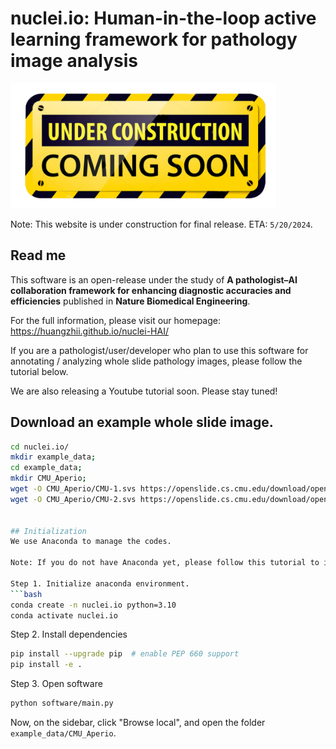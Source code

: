 # nuclei.io: Human-in-the-loop active learning framework for pathology image analysis

<img src="assets/images/under_construction_PNG42.png" alt="UNDER CONSTRUCTION" height="200">

Note: This website is under construction for final release. ETA: `5/20/2024`.


## Read me
This software is an open-release under the study of **A pathologist–AI collaboration framework for enhancing diagnostic accuracies and efficiencies** published in **Nature Biomedical Engineering**.

For the full information, please visit our homepage: https://huangzhii.github.io/nuclei-HAI/

If you are a pathologist/user/developer who plan to use this software for annotating / analyzing whole slide pathology images, please follow the tutorial below.

We are also releasing a Youtube tutorial soon. Please stay tuned!

## Download an example whole slide image.
```bash
cd nuclei.io/
mkdir example_data;
cd example_data;
mkdir CMU_Aperio;
wget -O CMU_Aperio/CMU-1.svs https://openslide.cs.cmu.edu/download/openslide-testdata/Aperio/CMU-1.svs
wget -O CMU_Aperio/CMU-2.svs https://openslide.cs.cmu.edu/download/openslide-testdata/Aperio/CMU-2.svs


## Initialization
We use Anaconda to manage the codes.

Note: If you do not have Anaconda yet, please follow this tutorial to install anaconda on your computer: https://docs.anaconda.com/free/anaconda/install/index.html

Step 1. Initialize anaconda environment.
```bash
conda create -n nuclei.io python=3.10
conda activate nuclei.io
```

Step 2. Install dependencies
```bash
pip install --upgrade pip  # enable PEP 660 support
pip install -e .
```

Step 3. Open software
```bash
python software/main.py
```
Now, on the sidebar, click "Browse local", and open the folder `example_data/CMU_Aperio`.